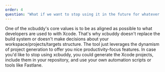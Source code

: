 ```yaml
---
order: 4
question: "What if we want to stop using it in the future for whatever reason?"
---
```


One of the xcbuddy's core values is to be as aligned as possible to what developers are used to with Xcode. That's why xcbuddy doesn't replace the build system or doesn't make decisions about your workspace/projects/targets structure. The tool just leverages the dynamism of project generation to offer you nice productivity-focus features. In case you'd like to stop using xcbuddy, you could generate the Xcode projects, include them in your repository, and use your own automation scripts or tools like Fastlane.
